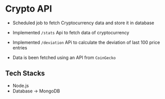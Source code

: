 # Crypto API

- Scheduled job to fetch Cryptocurrency data and store it in database

- Implemented `/stats` Api to fetch data of cryptocurrency
- Implemented `/deviation` APi to calculate the deviation of last 100 price entries

- Data is been fetched using an API from `CoinGecko`

## Tech Stacks
- Node.js
- Database -> MongoDB